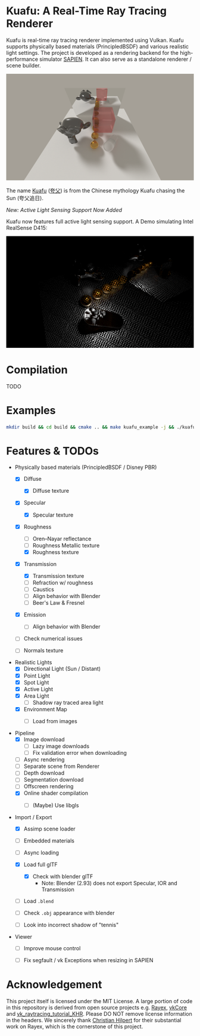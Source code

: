 # Kuafu: A Real-Time Ray Tracing Renderer

Kuafu is real-time ray tracing renderer implemented using Vulkan. Kuafu supports physically based materials (PrincipledBSDF) and various realistic light settings. The project is developed as a rendering backend for the high-performance simulator [SAPIEN](https://sapien.ucsd.edu/). It can also serve as a standalone renderer / scene builder.

![Kuafu Rendering Quality (example: eSpheres)](./docs/assets/kuafu.png)

The name [Kuafu](https://en.wikipedia.org/wiki/Kuafu) ([夸父](https://zh.wikipedia.org/wiki/%E5%A4%B8%E7%88%B6)) is from the Chinese mythology Kuafu chasing the Sun (夸父追日).

*New: Active Light Sensing Support Now Added*

Kuafu now features full active light sensing support. A Demo simulating Intel RealSense D415:

![Active Light Sensing Demo (example: eActive)](./docs/assets/kuafu_active.png)

# Compilation

TODO

# Examples

```bash
mkdir build && cd build && cmake .. && make kuafu_example -j && ./kuafu_example;
```


# Features & TODOs

- Physically based materials (PrincipledBSDF / Disney PBR)
  - [x] Diffuse
    - [x] Diffuse texture
  - [x] Specular
    - [x] Specular texture
  - [x] Roughness
    - [ ] Oren–Nayar reflectance
    - [ ] Roughness Metallic texture
    - [x] Roughness texture
  - [x] Transmission
    - [x] Transmission texture
    - [ ] Refraction w/ roughness
    - [ ] Caustics 
    - [ ] Align behavior with Blender
    - [ ] Beer's Law & Fresnel
  - [x] Emission
    - [ ] Align behavior with Blender
  - [ ] Check numerical issues
  - [ ] Normals texture
    

- Realistic Lights
  - [x] Directional Light (Sun / Distant)
  - [x] Point Light
  - [x] Spot Light
  - [x] Active Light
  - [x] Area Light
    - [ ] Shadow ray traced area light
  - [x] Environment Map
    - [ ] Load from images

    
- Pipeline
  - [x] Image download
    - [ ] Lazy image downloads
    - [ ] Fix validation error when downloading
  - [ ] Async rendering
  - [ ] Separate scene from Renderer
  - [ ] Depth download
  - [ ] Segmentation download
  - [ ] Offscreen rendering
  - [x] Online shader compilation
    - [ ] (Maybe) Use libgls


- Import / Export
  - [x] Assimp scene loader
  - [ ] Embedded materials
  - [ ] Async loading
  - [x] Load full glTF
    - [x] Check with blender glTF
      - Note: Blender (2.93) does not export Specular, IOR and Transmission
  - [ ] Load `.blend`
  - [ ] Check `.obj` appearance with blender
  - [ ] Look into incorrect shadow of "tennis"


- Viewer
  - [ ] Improve mouse control
  - [ ] Fix segfault / vk Exceptions when resizing in SAPIEN



# Acknowledgement

This project itself is licensed under the MIT License. A large portion of code in this repository is derived from open source projects e.g. [Rayex](https://github.com/chillpert/rayex), [vkCore](https://github.com/chillpert/vkCore) and [vk_raytracing_tutorial_KHR](https://github.com/nvpro-samples/vk_raytracing_tutorial_KHR). Please DO NOT remove license information in the headers. We sincerely thank [Christian Hilpert](https://github.com/chillpert) for their substantial work on Rayex, which is the cornerstone of this project.

